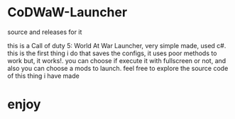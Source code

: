 # CoDWaW-Launcher
source and releases for it

this is a Call of duty 5: World At War Launcher,
very simple made, used c#. this is the first
thing i do that saves the configs, it uses
poor methods to work but, it works!.
you can choose if execute it with fullscreen
or not, and also you can choose a mods to
launch. feel free to explore the source code
of this thing i have made

# enjoy
